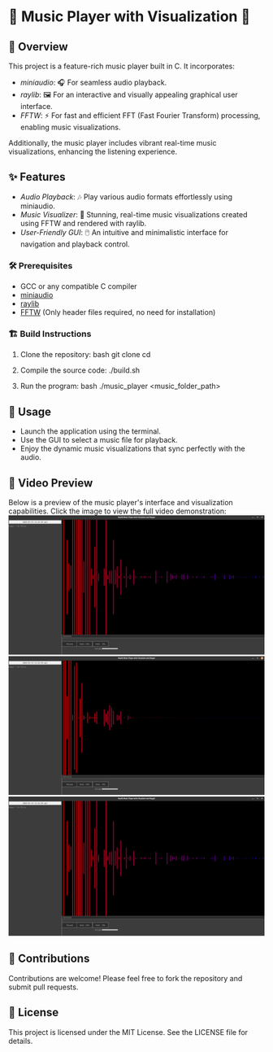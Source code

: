 # 🎵 Music Player with Visualization 🎨

## 📖 Overview
This project is a feature-rich music player built in C. It incorporates:
- *miniaudio*: 🎧 For seamless audio playback.
- *raylib*: 🖼️ For an interactive and visually appealing graphical user interface.
- *FFTW*: ⚡ For fast and efficient FFT (Fast Fourier Transform) processing, enabling music visualizations.

Additionally, the music player includes vibrant real-time music visualizations, enhancing the listening experience.

## ✨ Features
- *Audio Playback*: 🎶 Play various audio formats effortlessly using miniaudio.
- *Music Visualizer*: 🌈 Stunning, real-time music visualizations created using FFTW and rendered with raylib.
- *User-Friendly GUI*: 🖱️ An intuitive and minimalistic interface for navigation and playback control.

### 🛠️ Prerequisites
- GCC or any compatible C compiler
- [miniaudio](https://github.com/mackron/miniaudio)
- [raylib](https://www.raylib.com/)
- [FFTW](http://www.fftw.org/) (Only header files required, no need for installation)

### 🏗️ Build Instructions
1. Clone the repository:
   bash
   git clone <repository-url>
   cd <repository-folder>
2. Compile the source code:
   ./build.sh

3. Run the program:
   bash
   ./music_player <music_folder_path>


## 🚀 Usage
- Launch the application using the terminal.
- Use the GUI to select a music file for playback.
- Enjoy the dynamic music visualizations that sync perfectly with the audio.

## 🎥 Video Preview
Below is a preview of the music player's interface and visualization capabilities. Click the image to view the full video demonstration:
![alt text](./screenshot/1.png)
![alt text](./screenshot/2.png)
[![Watch the video](./screenshot/1.png)](./Video/cmusic.mp4)

## 🤝 Contributions
Contributions are welcome! Please feel free to fork the repository and submit pull requests.

## 📜 License
This project is licensed under the MIT License. See the LICENSE file for details.
